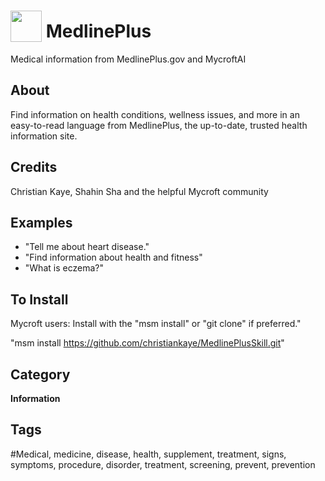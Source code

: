# <img src="https://raw.githack.com/FortAwesome/Font-Awesome/master/svgs/solid/laptop-medical.svg" card_color="#22A7F0" width="50" height="50" style="vertical-align:bottom"/> MedlinePlus
Medical information from MedlinePlus.gov and MycroftAI

## About
Find information on health conditions, wellness issues, and more in an easy-to-read language from MedlinePlus, the up-to-date, trusted health information site.

## Credits
Christian Kaye, Shahin Sha and the helpful Mycroft community

## Examples
* "Tell me about heart disease."
* "Find information about health and fitness"
* "What is eczema?"

## To Install
Mycroft users: Install with the "msm install" or "git clone" if preferred."

 "msm install https://github.com/christiankaye/MedlinePlusSkill.git"

## Category
**Information**

## Tags
#Medical, medicine, disease, health, supplement, treatment, signs, symptoms, procedure, disorder, treatment, screening, prevent, prevention

